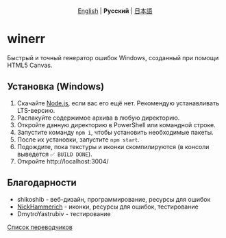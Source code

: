 <div style="text-align: center">
  <a href="https://github.com/shikoshib/winerr/blob/main/README.md">English</a> | <strong>Русский</strong> | <a href="https://github.com/shikoshib/winerr/blob/main/README_ja.md">日本語</a>
</div>

# winerr
Быстрый и точный генератор ошибок Windows, созданный при помощи HTML5 Canvas.

## Установка (Windows)
1. Скачайте [Node.js](https://nodejs.org/en/download), если вас его ещё нет. Рекомендую устанавливать LTS-версию.
2. Распакуйте содержимое архива в любую директорию.
3. Откройте данную директорию в PowerShell или командной строке.
4. Запустите команду `npm i`, чтобы установить необходимые пакеты.
5. После их установки, запустите `npm start`.
6. Подождите, пока текстуры и иконки скомпилируются (в консоли выведется `✅ BUILD DONE`).
7. Откройте http://localhost:3004/

## Благодарности

* shikoshib - веб-дизайн, программирование, ресурсы для ошибок
* [NickHammerich](https://github.com/nickhammerich) - иконки, ресурсы для ошибок, тестирование
* DmytroYastrubiv - тестирование

[Список переводчиков](https://github.com/shikoshib/winerr/tree/main/winerr-lang)
